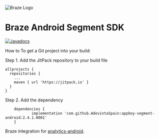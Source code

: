 ![Braze Logo](https://github.com/Appboy/appboy-android-sdk/blob/master/braze-logo.png)

Braze Android Segment SDK
==========

[![Javadocs](http://javadoc-badge.appspot.com/com.appboy/appboy-segment-integration.svg?label=javadoc)](http://javadoc-badge.appspot.com/com.appboy/appboy-segment-integration) 

How to
To get a Git project into your build:

Step 1. Add the JitPack repository to your build file

```
allprojects {
  repositories {
    ...
    maven { url 'https://jitpack.io' }
  }
}
```
  
Step 2. Add the dependency

```
	dependencies {
  	        implementation 'com.github.AdevintaSpain:appboy-segment-android:2.4.1.0001'
	}
```


Braze integration for [analytics-android](https://github.com/segmentio/analytics-android).
